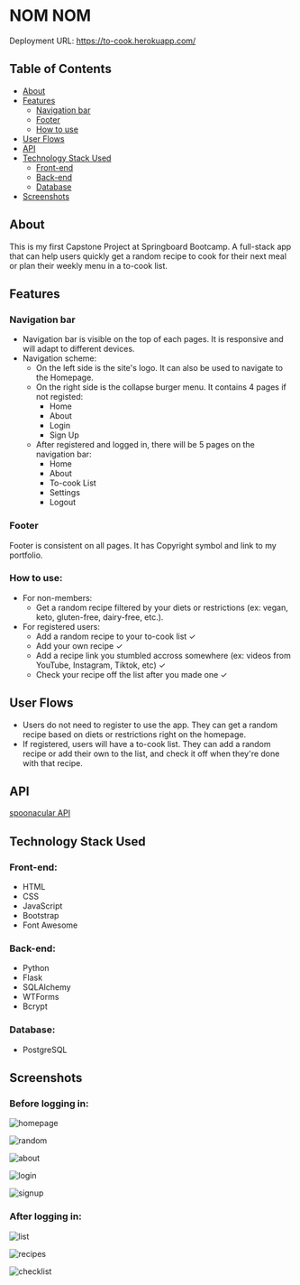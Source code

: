 # NOM NOM
Deployment URL: https://to-cook.herokuapp.com/

## Table of Contents
- [About](#about)
- [Features](#features)
  - [Navigation bar](#navigation-bar)
  - [Footer](#footer)
  - [How to use](#how-to-use)
- [User Flows](#user-flows)
- [API](#api)
- [Technology Stack Used](#technology-stack-used)
  - [Front-end](#front-end)
  - [Back-end](#back-end)
  - [Database](#database)
- [Screenshots](#screenshots)

## About
This is my first Capstone Project at Springboard Bootcamp. A full-stack app that can help users quickly get a random recipe to cook for their next meal or plan their weekly menu in a to-cook list.

## Features
### Navigation bar
- Navigation bar is visible on the top of each pages. It is responsive and will adapt to different devices.
- Navigation scheme:
  - On the left side is the site's logo. It can also be used to navigate to the Homepage.
  - On the right side is the collapse burger menu. It contains 4 pages if not registed:
    - Home
    - About
    - Login
    - Sign Up
  - After registered and logged in, there will be 5 pages on the navigation bar:
    - Home
    - About
    - To-cook List
    - Settings
    - Logout 

### Footer
Footer is consistent on all pages. It has Copyright symbol and link to my portfolio.

### How to use:
- For non-members:
  - Get a random recipe filtered by your diets or restrictions (ex: vegan, keto, gluten-free, dairy-free, etc.).
- For registered users:
  - Add a random recipe to your to-cook list ✓
  - Add your own recipe ✓
  - Add a recipe link you stumbled accross somewhere (ex: videos from YouTube, Instagram, Tiktok, etc) ✓
  - Check your recipe off the list after you made one ✓

## User Flows
- Users do not need to register to use the app. They can get a random recipe based on diets or restrictions right on the homepage.
- If registered, users will have a to-cook list. They can add a random recipe or add their own to the list, and check it off when they're done with that recipe.

## API
[spoonacular API](https://spoonacular.com/food-api/docs)

## Technology Stack Used
### Front-end:
- HTML
- CSS
- JavaScript
- Bootstrap
- Font Awesome
### Back-end:
- Python
- Flask
- SQLAlchemy
- WTForms
- Bcrypt
### Database:
- PostgreSQL

## Screenshots
### Before logging in:
![homepage](static/images/home.png)

![random](static/images/random.png)


![about](static/images/about.png)

![login](static/images/login.png)

![signup](static/images/signup.png)

### After logging in:
![list](static/images/list.png)

![recipes](static/images/recipes.png)

![checklist](static/images/checklist.png)
